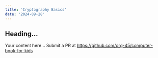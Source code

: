 ```yaml
---
title: 'Cryptography Basics'
date: '2024-09-28'
---
```


## Heading...
Your content here...
Submit a PR at https://github.com/org-45/computer-book-for-kids
